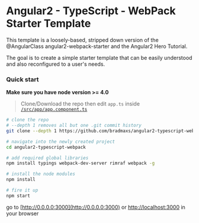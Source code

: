 # Angular2 - TypeScript - WebPack Starter Template

This template is a loosely-based, stripped down version of the @AngularClass angular2-webpack-starter and the Angular2 Hero Tutorial.

The goal is to create a simple starter template that can be easily understood and also reconfigured to a user's needs.

### Quick start
**Make sure you have node version >= 4.0**
> Clone/Download the repo then edit `app.ts` inside [`/src/app/app.component.ts`](/src/app/app.component.ts)

```bash
# clone the repo
# --depth 1 removes all but one .git commit history
git clone --depth 1 https://github.com/bradmaxs/angular2-typescript-webpack.git

# navigate into the newly created project
cd angular2-typescript-webpack

# add required global libraries
npm install typings webpack-dev-server rimraf webpack -g

# install the node modules
npm install

# fire it up
npm start
```
go to [http://0.0.0.0:3000](http://0.0.0.0:3000) or [http://localhost:3000](http://localhost:3000) in your browser